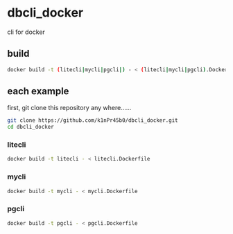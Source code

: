 dbcli_docker
============
cli for docker

build
-----
```sh
docker build -t (litecli|mycli|pgcli|) - < (litecli|mycli|pgcli).Dockerfile
```

each example
------------
first, git clone this repository any where......
```sh
git clone https://github.com/k1nPr45b0/dbcli_docker.git
cd dbcli_docker
```

### litecli
```sh
docker build -t litecli - < litecli.Dockerfile
```

### mycli
```sh
docker build -t mycli - < mycli.Dockerfile
```

### pgcli
```sh
docker build -t pgcli - < pgcli.Dockerfile
```
